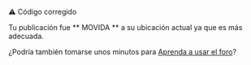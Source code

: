 :warning:
Código corregido

Tu publicación fue ** MOVIDA ** a su ubicación actual ya que es más adecuada.

¿Podría también tomarse unos minutos para [Aprenda a usar el foro](https://forum.arduino.cc/t/how-to-get-the-best-out-of-this-forum/679966)?
